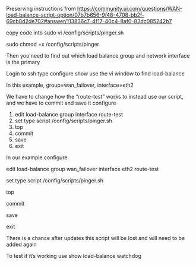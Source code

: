 Preserving instructions from https://community.ui.com/questions/WAN-load-balance-script-option/07b7b656-9f48-4708-bb2f-69cb8d2de702#answer/113836c7-4f17-40c4-8af0-83dc085242b7

copy code into sudo vi /config/scripts/pinger.sh

sudo chmod +x /config/scripts/pinger

Then you need to find out which load balance group and network interface is the primary

Login to ssh
type configure
show
use the vi window to find load-balance

In this example, group=wan_failover, interface=eth2

We have to change how the “route-test” works to instead use our script, and we have to commit and save it
configure

1. edit load-balance group <name> interface <name> route-test
2. set type script /config/scripts/pinger.sh
3. top
4. commit
5. save
6. exit

In our example configure

edit load-balance group wan_failover interface eth2 route-test

set type script /config/scripts/pinger.sh

top

commit

save

exit

There is a chance after updates this script will be lost and will need to be added again

To test if it’s working use show load-balance watchdog
